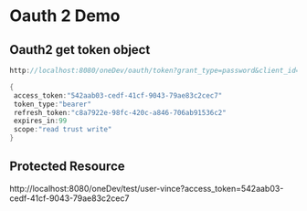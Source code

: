 Oauth 2 Demo
==================


Oauth2 get token object
----------------------------
```java
http://localhost:8080/oneDev/oauth/token?grant_type=password&client_id=client-vince-id&client_secret=secret&username=user-vince&password=password
```

```java
{
 access_token:"542aab03-cedf-41cf-9043-79ae83c2cec7" 
 token_type:"bearer"
 refresh_token:"c8a7922e-98fc-420c-a846-706ab91536c2"
 expires_in:99
 scope:"read trust write"
}
```

Protected Resource
------------------
http://localhost:8080/oneDev/test/user-vince?access_token=542aab03-cedf-41cf-9043-79ae83c2cec7